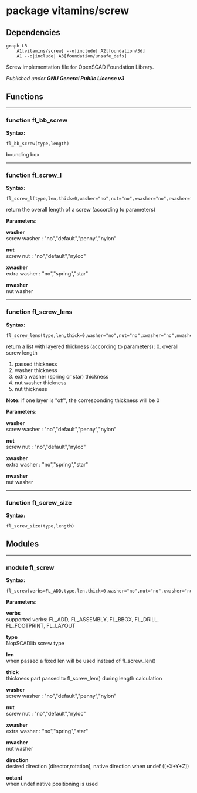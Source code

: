 # package vitamins/screw

## Dependencies

```mermaid
graph LR
    A1[vitamins/screw] --o|include| A2[foundation/3d]
    A1 --o|include| A3[foundation/unsafe_defs]
```

Screw implementation file for OpenSCAD Foundation Library.



*Published under __GNU General Public License v3__*

## Functions

---

### function fl_bb_screw

__Syntax:__

```text
fl_bb_screw(type,length)
```

bounding box

---

### function fl_screw_l

__Syntax:__

```text
fl_screw_l(type,len,thick=0,washer="no",nut="no",xwasher="no",nwasher=false)
```

return the overall length of a screw (according to parameters)

__Parameters:__

__washer__  
screw washer : "no","default","penny","nylon"

__nut__  
screw nut    : "no","default","nyloc"

__xwasher__  
extra washer : "no","spring","star"

__nwasher__  
nut washer


---

### function fl_screw_lens

__Syntax:__

```text
fl_screw_lens(type,len,thick=0,washer="no",nut="no",xwasher="no",nwasher=false)
```

return a list with layered thickness (according to parameters):
0. overall screw length
1. passed thickness
2. washer thickness
3. extra washer (spring or star) thickness
4. nut washer thickness
5. nut thickness

**Note:** if one layer is "off", the corresponding thickness will be 0


__Parameters:__

__washer__  
screw washer : "no","default","penny","nylon"

__nut__  
screw nut    : "no","default","nyloc"

__xwasher__  
extra washer : "no","spring","star"

__nwasher__  
nut washer


---

### function fl_screw_size

__Syntax:__

```text
fl_screw_size(type,length)
```

## Modules

---

### module fl_screw

__Syntax:__

    fl_screw(verbs=FL_ADD,type,len,thick=0,washer="no",nut="no",xwasher="no",nwasher=false,direction,octant)

__Parameters:__

__verbs__  
supported verbs: FL_ADD, FL_ASSEMBLY, FL_BBOX, FL_DRILL, FL_FOOTPRINT, FL_LAYOUT

__type__  
NopSCADlib screw type

__len__  
when passed a fixed len will be used instead of fl_screw_len()

__thick__  
thickness part passed to fl_screw_len() during length calculation

__washer__  
screw washer : "no","default","penny","nylon"

__nut__  
screw nut    : "no","default","nyloc"

__xwasher__  
extra washer : "no","spring","star"

__nwasher__  
nut washer

__direction__  
desired direction [director,rotation], native direction when undef ([+X+Y+Z])

__octant__  
when undef native positioning is used


